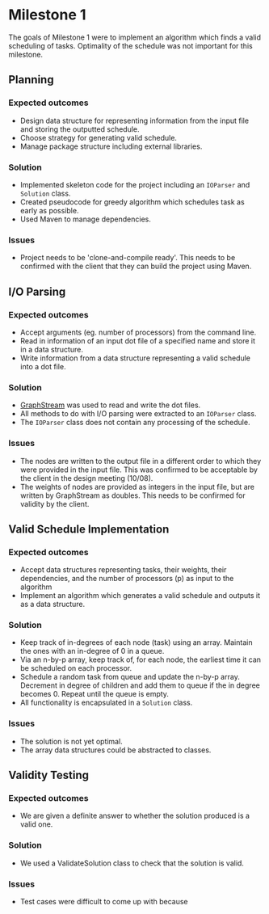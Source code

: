 # Milestone 1
The goals of Milestone 1 were to implement an algorithm which finds a valid scheduling of tasks.
Optimality of the schedule was not important for this milestone.

## Planning
### Expected outcomes
- Design data structure for representing information from the input file and storing the outputted schedule.
- Choose strategy for generating valid schedule.
- Manage package structure including external libraries.
### Solution
- Implemented skeleton code for the project including an `IOParser` and `Solution` class.
- Created pseudocode for greedy algorithm which schedules task as early as possible.
- Used Maven to manage dependencies.
### Issues
- Project needs to be 'clone-and-compile ready'. This needs to be confirmed with the client that they can build
the project using Maven.

## I/O Parsing
### Expected outcomes
- Accept arguments (eg. number of processors) from the command line.
- Read in information of an input dot file of a specified name and store it in a data structure.
- Write information from a data structure representing a valid schedule into a dot file.

### Solution
- [GraphStream](http://graphstream-project.org/) was used to read and write the dot files.
- All methods to do with I/O parsing were extracted to an `IOParser` class.
- The `IOParser` class does not contain any processing of the schedule.
### Issues
- The nodes are written to the output file in a different order to which they were provided in the input file.
This was confirmed to be acceptable by the client in the design meeting (10/08).
- The weights of nodes are provided as integers in the input file, but are written by GraphStream as doubles.
This needs to be confirmed for validity by the client.

## Valid Schedule Implementation
### Expected outcomes
- Accept data structures representing tasks, their weights, their dependencies, and the number of processors (p)
as input to the algorithm
- Implement an algorithm which generates a valid schedule and outputs it as a data structure.
### Solution
- Keep track of in-degrees of each node (task) using an array. Maintain the ones with an in-degree of 0 in a queue.
- Via an n-by-p array, keep track of, for each node, the earliest time it can be scheduled on each processor.
- Schedule a random task from queue and update the n-by-p array. Decrement in degree of children and
 add them to queue if the in degree becomes 0. Repeat until the queue is empty.
- All functionality is encapsulated in a `Solution` class.
### Issues
- The solution is not yet optimal.
- The array data structures could be abstracted to classes.

## Validity Testing
### Expected outcomes
- We are given a definite answer to whether the solution produced is a valid one.
### Solution
- We used a ValidateSolution class to check that the solution is valid.
### Issues
- Test cases were difficult to come up with because 